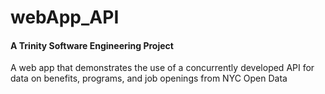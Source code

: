 # webApp_API

#### A Trinity Software Engineering Project

A web app that demonstrates the use of a concurrently developed API for data on benefits, programs, and job openings from NYC Open Data 
